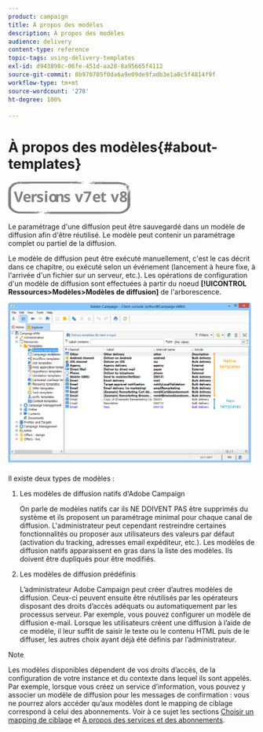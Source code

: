 ```yaml
---
product: campaign
title: À propos des modèles
description: À propos des modèles
audience: delivery
content-type: reference
topic-tags: using-delivery-templates
exl-id: d943898c-06fe-451d-aa28-8a95665f4112
source-git-commit: 8b970705f0da6a9e09de9fadb3e1a8c5f4814f9f
workflow-type: tm+mt
source-wordcount: '278'
ht-degree: 100%

---
```


# À propos des modèles{#about-templates}

![](../../assets/common.svg)

Le paramétrage d&#39;une diffusion peut être sauvegardé dans un modèle de diffusion afin d&#39;être réutilisé. Le modèle peut contenir un paramétrage complet ou partiel de la diffusion.

Le modèle de diffusion peut être exécuté manuellement, c&#39;est le cas décrit dans ce chapitre, ou exécuté selon un événement (lancement à heure fixe, à l&#39;arrivée d&#39;un fichier sur un serveur, etc.). Les opérations de configuration d&#39;un modèle de diffusion sont effectuées à partir du noeud **[!UICONTROL Ressources>Modèles>Modèles de diffusion]** de l&#39;arborescence.

![](assets/s_user_template_list.png)

Il existe deux types de modèles :

1. Les modèles de diffusion natifs d&#39;Adobe Campaign

   On parle de modèles natifs car ils NE DOIVENT PAS être supprimés du système et ils proposent un paramétrage minimal pour chaque canal de diffusion. L&#39;administrateur peut cependant restreindre certaines fonctionnalités ou proposer aux utilisateurs des valeurs par défaut (activation du tracking, adresses email expéditeur, etc.). Les modèles de diffusion natifs apparaissent en gras dans la liste des modèles. Ils doivent être dupliqués pour être modifiés.

1. Les modèles de diffusion prédéfinis

   L’administrateur Adobe Campaign peut créer d’autres modèles de diffusion. Ceux-ci peuvent ensuite être réutilisés par les opérateurs disposant des droits d’accès adéquats ou automatiquement par les processus serveur. Par exemple, vous pouvez configurer un modèle de diffusion e-mail. Lorsque les utilisateurs créent une diffusion à l’aide de ce modèle, il leur suffit de saisir le texte ou le contenu HTML puis de le diffuser, les autres choix ayant déjà été définis par l’administrateur.

>[!NOTE]
>
>Les modèles disponibles dépendent de vos droits d’accès, de la configuration de votre instance et du contexte dans lequel ils sont appelés. Par exemple, lorsque vous créez un service d’information, vous pouvez y associer un modèle de diffusion pour les messages de confirmation : vous ne pourrez alors accéder qu’aux modèles dont le mapping de ciblage correspond à celui des abonnements. Voir à ce sujet les sections [Choisir un mapping de ciblage](selecting-a-target-mapping.md) et [À propos des services et des abonnements](about-services-and-subscriptions.md).
